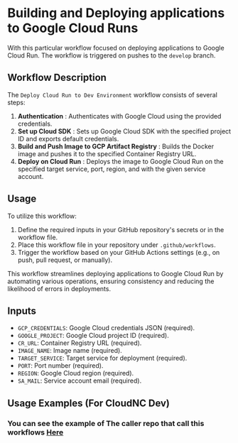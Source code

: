# Building and Deploying applications to Google Cloud Runs

With this particular workflow focused on deploying applications to Google Cloud Run. The workflow is triggered on pushes to the `develop` branch.

## Workflow Description
The `Deploy Cloud Run to Dev Environment` workflow consists of several steps:
1. **Authentication** : Authenticates with Google Cloud using the provided credentials.
2. **Set up Cloud SDK** : Sets up Google Cloud SDK with the specified project ID and exports default credentials.
3. **Build and Push Image to GCP Artifact Registry** : Builds the Docker image and pushes it to the specified Container Registry URL.
4. **Deploy on Cloud Run** : Deploys the image to Google Cloud Run on the specified target service, port, region, and with the given service account.


## Usage
To utilize this workflow:

1. Define the required inputs in your GitHub repository's secrets or in the workflow file.
2. Place this workflow file in your repository under `.github/workflows`.
3. Trigger the workflow based on your GitHub Actions settings (e.g., on push, pull request, or manually).

This workflow streamlines deploying applications to Google Cloud Run by automating various operations, ensuring consistency and reducing the likelihood of errors in deployments.

## Inputs
- `GCP_CREDENTIALS`: Google Cloud credentials JSON (required).
- `GOOGLE_PROJECT`: Google Cloud project ID (required).
- `CR_URL`: Container Registry URL (required).
- `IMAGE_NAME`: Image name (required).
- `TARGET_SERVICE`: Target service for deployment (required).
- `PORT`: Port number (required).
- `REGION`: Google Cloud region (required).
- `SA_MAIL`: Service account email (required).

## Usage Examples (For CloudNC Dev)
### **You can see the example of The caller repo that call this workflows [Here](https://github.com/Cloud-NC-Engineering-Thailand/test-use-pipeline)**
